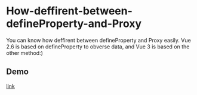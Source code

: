 # How-deffirent-between-defineProperty-and-Proxy
You can know how deffirent between defineProperty and Proxy easily. Vue 2.6 is based on defineProperty to obverse data, and Vue 3 is based on the other method:)
## Demo
[link](https://ianchen0119.github.io/How-deffirent-between-defineProperty-and-Proxy/)
